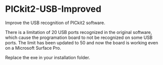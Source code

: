 # PICkit2-USB-Improved
Improve the USB recognition of PICkit2 software.

There is a limitation of 20 USB ports recognized in the original software, which cause the programation board to not be recognized on some USB ports.
The limit has been updated to 50 and now the board is working even on a Microsoft Surface Pro.

Replace the exe in your installation folder.

